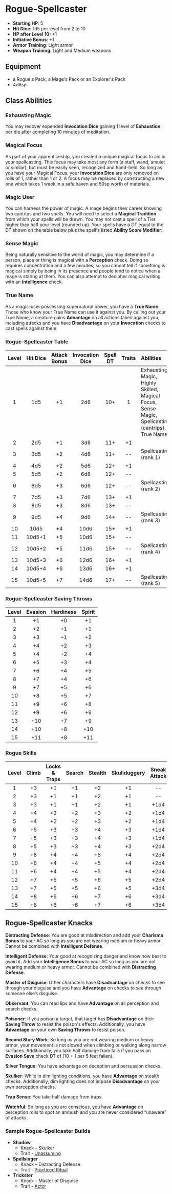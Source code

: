 # Rogue-Spellcaster

- **Starting HP**: 5
- **Hit Dice**: 1d5 per level from 2 to 10
- **HP after Level 10:** +1
- **Initiative Bonus**: +1
- **Armor Training**: Light armor
- **Weapon Training**: Light and Medium weapons

## Equipment
- a Rogue's Pack, a Mage's Pack or an Explorer's Pack
- 4d6sp

## Class Abilities

### Exhausting Magic
You may recover expended **Invocation Dice** gaining 1 level of **Exhaustion** per die after completing 10 minutes of meditation.

### Magical Focus
As part of your apprenticeship, you created a unique magical focus to aid in your spellcasting.  This focus may take most any form (a staff, wand, amulet or similar), but must be easily seen, recognized and hand-held.  So long as you have your Magical Focus, your **Invocation Dice** are only removed on rolls of 1, rather than 1 or 2.  A focus may be replaced by constructing a new one which takes 1 week in a safe haven and 50sp worth of materials.

### Magic User
You can harness the power of magic. A mage begins their career knowing two cantrips and two spells. You will need to select a **Magical Tradition** from which your spells will be drawn. You may not cast a spell of a Tier higher than half your level (rounded up). Your spells have a DT equal to the DT shown on the table below plus the spell's listed **Ability Score Modifier**.

### Sense Magic
Being naturally sensitive to the world of magic, you may determine if a person, place or thing is magical with a **Perception** check.  Doing so requires concentration and a few minutes; so you cannot tell if something is magical simply by being in its presence and people tend to notice when a mage is staring at them.  You can also attempt to decipher magical writing with an **Intelligence** check.

### True Name
As a magic-user possessing supernatural power, you have a **True Name**.  Those who know your True Name can use it against you.  By calling out your True Name, a creature gains **Advantage** on all actions taken against you, including attacks and you have **Disadvantage** on your **Invocation** checks to cast spells against them.

### Rogue-Spellcaster Table
| Level | Hit Dice | Attack Bonus | Invocation Dice | Spell DT |  Traits | Abilities |
|:-----:|:--------:|:------------:|:---------------:|:--------:|:------:|:---|
|   1   | 1d5      | +1           |  2d6            | 10+      |  1     |Exhausting Magic, Highly Skilled, Magical Focus, Sense Magic, Spellcasting (cantrips), True Name |
|   2   | 2d5      | +1           |  3d6            | 11+      | +1     |  |
|   3   | 3d5      | +2           |  4d6            | 11+      | --     | Spellcasting (rank 1) |
|   4   | 4d5      | +2           |  5d6            | 12+      | +1     |  |
|   5   | 5d5      | +2           |  6d6            | 12+      | --     |  |
|   6   | 6d5      | +3           |  6d6            | 12+      | --     | Spellcasting (rank 2) |
|   7   | 7d5      | +3           |  7d6            | 13+      | +1     |  |
|   8   | 8d5      | +3           |  8d6            | 13+      | --     |  |
|   9   | 9d5      | +4           |  9d6            | 14+      | --     | Spellcasting (rank 3) |
|  10   | 10d5     | +4           | 10d6            | 15+      | +1     |  |
|  11   | 10d5+1   | +5           | 10d6            | 15+      | --     |  |
|  12   | 10d5+2   | +5           | 11d6            | 15+      | --     | Spellcasting (rank 4) |
|  13   | 10d5+3   | +6           | 12d6            | 16+      | +1     |  |
|  14   | 10d5+4   | +6           | 13d6            | 16+      | +1     |  |
|  15   | 10d5+5   | +7           | 14d6            | 17+      | --     | Spellcasting (rank 5) |

### Rogue-Spellcaster Saving Throws
| Level | Evasion | Hardiness | Spirit |
|:-----:|:-------:|:---------:|:------:|
|   1   |    +1   |     +0    |   +1   |
|   2   |    +2   |     +1    |   +1   |
|   3   |    +3   |     +1    |   +2   |
|   4   |    +4   |     +2    |   +3   |
|   5   |    +4   |     +2    |   +4   |
|   6   |    +5   |     +3    |   +4   |
|   7   |    +6   |     +4    |   +5   |
|   8   |    +7   |     +4    |   +6   |
|   9   |    +7   |     +5    |   +6   |
|  10   |    +8   |     +5    |   +7   |
|  11   |    +9   |     +6    |   +8   |
|  12   |    +9   |     +6    |   +9   |
|  13   |   +10   |     +7    |   +9   |
|  14   |   +10   |     +8    |  +10   |
|  15   |   +11   |     +8    |  +11   |

### Rogue Skills
| Level | Climb | Locks & Traps | Search | Stealth | Skullduggery | Sneak Attack |
|:-----:|:-----:|:-------------:|:------:|:-------:|:------------:|:------------:|
|   1   |  +3   |  +1           |   +1   |   +2    |      +1      |      --      |
|   2   |  +3   |  +1           |   +1   |   +2    |      +1      |      --      |
|   3   |  +3   |  +1           |   +1   |   +2    |      +1      |    +1d4      |
|   4   |  +4   |  +2           |   +2   |   +3    |      +2      |    +1d4      |
|   5   |  +4   |  +2           |   +2   |   +3    |      +2      |    +1d4      |
|   6   |  +5   |  +3           |   +3   |   +4    |      +3      |    +1d4      |
|   7   |  +5   |  +3           |   +3   |   +4    |      +3      |    +1d4      |
|   8   |  +5   |  +3           |   +3   |   +4    |      +3      |    +2d4      |
|   9   |  +6   |  +4           |   +4   |   +5    |      +4      |    +2d4      |
|  10   |  +6   |  +4           |   +4   |   +5    |      +4      |    +2d4      |
|  11   |  +6   |  +4           |   +4   |   +5    |      +4      |    +2d4      |
|  12   |  +7   |  +5           |   +5   |   +6    |      +5      |    +2d4      |
|  13   |  +7   |  +5           |   +5   |   +6    |      +5      |    +3d4      |
|  14   |  +8   |  +6           |   +6   |   +7    |      +6      |    +3d4      |
|  15   |  +8   |  +6           |   +6   |   +7    |      +6      |    +3d4      |

## Rogue-Spellcaster Knacks

**Distracting Defense**: You are good at misdirection and add your **Charisma Bonus** to your AC so long as you are not wearing medium or heavy armor.  Cannot be combined with **Intelligent Defense**.

**Intelligent Defense**: Your good at recognizing danger and know how best to avoid it. Add your **Intelligence Bonus** to your AC so long as you are not wearing medium or heavy armor.  Cannot be combined with **Distracting Defense**.

**Master of Disguise**: Other characters have **Disadvantage** on checks to see through your disguise and you have **Advantage** on checks to see through someone else’s disguise.

**Observant**: You can read lips and have **Advantage** on all perception and search checks.

**Poisoner**: If you poison a target, that target has **Disadvantage** on their **Saving Throw** to resist the poison's effects.  Additionally, you have **Advantage** on your own **Saving Throws** to resist poison.

**Second Story Work**: So long as you are not wearing medium or heavy armor, your movement is not slowed when climbing or walking along narrow surfaces.  Additionally, you take half damage from falls if you pass an **Evasion Save** check DT of (10 + 1 per 5 feet fallen).

**Silver Tongue**: You have advantage on deception and persuasion checks.

**Skulker**: While in dim lighting conditions, you have **Advantage** on stealth checks.   Additionally, dim lighting does not impose **Disadvantage** on your own perception checks.

**Trap Sense**: You take half damage from traps.

**Watchful**: So long as you are conscious, you have **Advantage** on perception rolls to spot an ambush and you are never considered “unaware” of attacks.

### Sample Rogue-Spellcaster Builds
- **Shadow** 
	- Knack – Skulker
	- Trait - [Unassuming](Traits.md#unassuming)
- **Spellsinger** 
	- Knack – Distracting Defense
	- Trait - [Practiced Ritual](Traits.md#practiced-ritual)
- **Trickster** 
	- Knack – Master of Disguise
	- Trait - [Actor](Traits.md#actor)

